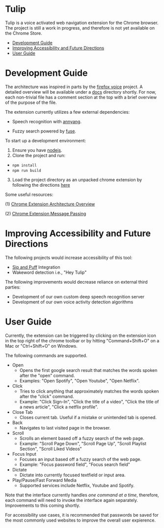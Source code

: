 # Tulip

Tulip is a voice activated web navigation extension for the Chrome browser. The project is still a work in progress, and therefore is not yet available on the Chrome Store.

- <a href="#Developing">Development Guide</a>
- <a href="#Future">Improving Accessibility and Future Directions</a>
- <a href="#UserGuide">User Guide</a>

<a name="Developing"></a>
# Development Guide

The architecture was inspired in parts by the [firefox voice](https://github.com/mozilla/firefox-voice) project.
A detailed overview will be available under a [docs]() directory shortly. For now, each non-trivial file has a comment section at the top with a brief overview of the purpose of the file.

The extension currently utilizes a few external dependencies:

- Speech recognition with [annyang](https://github.com/TalAter/annyang).

- Fuzzy search powered by [fuse](https://fusejs.io/).

To start up a development environment:

1. Ensure you have [nodejs](https://nodejs.org/en/download/). 
2. Clone the project and run:

* ``` npm install ``` 
* ``` npm run build ```

3. Load the project directory as an unpacked chrome extension by following the directions [here](https://developer.chrome.com/extensions/getstarted#manifest)

Some useful resources:

(1) [Chrome Extension Architecture Overview](https://developer.chrome.com/extensions/overview#arch)

(2) [Chrome Extension Message Passing](https://developer.chrome.com/extensions/messaging)

<a name="Future"></a>
# Improving Accessibility and Future Directions 

The following projects would increase accessibility of this tool:

- [Sip and Puff](https://en.wikipedia.org/wiki/Sip-and-puff) Integration
- Wakeword detection i.e., "Hey Tulip"

The following improvements would decrease reliance on external third parties:

- Development of our own custom deep speech recognition server
- Development of our own voice activity detection algorithms

<a name="UserGuide"></a>
# User Guide

Currently, the extension can be triggered by clicking on the extension icon in the top right of the chrome toolbar or by hitting "Command+Shift+O" on a Mac or "Ctrl+Shift+O" on Windows.

The following commands are supported.

- Open
    - Opens the first google search result that matches the words spoken after the "open" command.
    - Examples: "Open Spotify", "Open Youtube", "Open Netflix".
- Click
    - Tries to click anything that approximately matches the words spoken after the "click" command.
    - Example: "Click Sign-In", "Click the title of a video", "Click the title of a news article", "Click a netflix profile".
- Close Tab
    - Closes current tab. Useful if a mistake or unintended tab is opened.
- Back
    - Navigates to last visited page in the browser.
- Scroll
    - Scrolls an element based off a fuzzy search of the web page.
    - Example: "Scroll Page Down", "Scroll Page Up", "Scroll Playlist Section", "Scroll Liked Videos"
- Focus Input 
    - Focuses an input based off a fuzzy search of the web page.
    - Example: "Focus password field", "Focus search field"
- Dictate
    - Dictate into currently focused textfield or input area.
- Play/Pause/Fast Forward Media
    - Supported services include Netflix, Youtube and Spotify.

Note that the interface currently handles *one command at a time*, therefore, each command will need to invoke the interface again separately. Improvements to this coming shortly.

For accessibility use cases, it is recommended that passwords be saved for the most commonly used websites to improve the overall user expierence.
